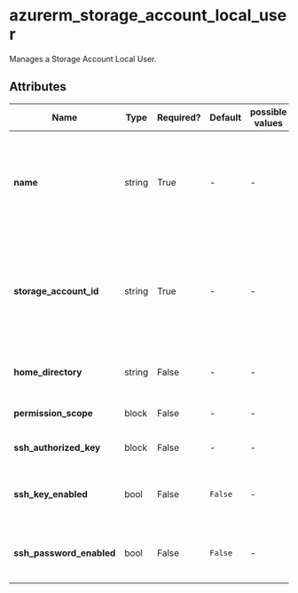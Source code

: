 # azurerm_storage_account_local_user

Manages a Storage Account Local User.

## Attributes

| Name | Type | Required? | Default  | possible values | Description |
| ---- | ---- | --------- | -------- | ----------- | ----------- |
| **name** | string | True | -  |  -  | The name which should be used for this Storage Account Local User. Changing this forces a new Storage Account Local User to be created. | 
| **storage_account_id** | string | True | -  |  -  | The ID of the Storage Account that this Storage Account Local User resides in. Changing this forces a new Storage Account Local User to be created. | 
| **home_directory** | string | False | -  |  -  | The home directory of the Storage Account Local User. | 
| **permission_scope** | block | False | -  |  -  | One or more `permission_scope` blocks. | 
| **ssh_authorized_key** | block | False | -  |  -  | One or more `ssh_authorized_key` blocks. | 
| **ssh_key_enabled** | bool | False | `False`  |  -  | Specifies whether SSH Key Authentication is enabled. Defaults to `false`. | 
| **ssh_password_enabled** | bool | False | `False`  |  -  | Specifies whether SSH Password Authentication is enabled. Defaults to `false`. | 

